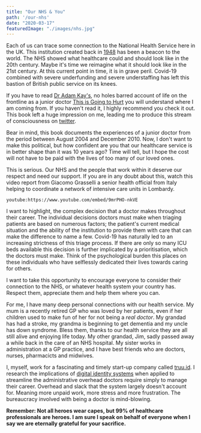 ```yaml
---
title: "Our NHS & You"
path: '/our-nhs'
date: "2020-03-17"
featuredImage: "./images/nhs.jpg"  
---
```


Each of us can trace some connection to the National Health Service here in the UK. This institution created back in [1948](https://www.historic-uk.com/HistoryUK/HistoryofBritain/Birth-of-the-NHS/) has been a beacon to the world. The NHS showed what healthcare could and should look like in the 20th century. Maybe it's time we reimagine what it should look like in the 21st century. At this current point in time, it is in grave peril. Covid-19 combined with severe underfunding and severe understaffing has left this bastion of British public service on its knees. 

If you have to read [Dr Adam Kay's](https://www.adamkay.co.uk/#adam-kay), no holes barred account of life on the frontline as a junior doctor [This is Going to Hurt](https://www.amazon.co.uk/dp/B06XWDJRGS/ref=dp-kindle-redirect?_encoding=UTF8&btkr=1#ace-g4131440328) you will understand where I am coming from. If you haven't read it, I highly recommend you check it out. This book left a huge impression on me, leading me to produce this stream of consciousness on [twitter](https://twitter.com/wip_abramson/status/1235184044004044800). 

Bear in mind, this book documents the experiences of a junior doctor from the period between August 2004 and December 2010. Now, I don't want to make this political, but how confident are you that our healthcare service is in better shape than it was 10 years ago? Time will tell, but I hope the cost will not have to be paid with the lives of too many of our loved ones. 

This is serious. Our NHS and the people that work within it deserve our respect and need our support. If you are in any doubt about this, watch this video report from Giacomo Grasselli a senior health official from Italy helping to coordinate a network of intensive care units in Lombardy.

`youtube:https://www.youtube.com/embed/9mrPHO-nkVE`

I want to highlight, the complex decision that a doctor makes throughout their career. The individual decisions doctors must make when triaging patients are based on numerous factors; the patient's current medical situation and the ability of the institution to provide them with care that can make the difference to name a few. Covid-19 has naturally led to an increasing strictness of this triage process. If there are only so many ICU beds available this decision is further implicated by a prioritisation, which the doctors must make. Think of the psychological burden this places on these individuals who have selflessly dedicated their lives towards caring for others.

I want to take this opportunity to encourage everyone to consider their connection to the NHS, or whatever health system your country has. Respect them, appreciate them and help them where you can.

For me, I have many deep personal connections with our health service. My mum is a recently retired GP who was loved by her patients, even if her children used to make fun of her for not being a *real doctor*. My grandad has had a stroke, my grandma is beginning to get dementia and my uncle has down syndrome. Bless them, thanks to our health service they are all still alive and enjoying life today. My other grandad, Jim, sadly passed away a while back in the care of an NHS hospital. My sister works in administration at a GP practice, and I have best friends who are doctors, nurses, pharmacicts and midwives.

I, myself, work for a fascinating and timely start-up company called [truu.id](https://truu.id). I research the implications of [digital identity systems](https://wip-abramson.dev/digital-identity) when applied to streamline the administrative overhead doctors require simply to manage their career. Overhead and slack that the system largely doesn't account for. Meaning more unpaid work, more stress and more frustration. The bureaucracy involved with being a doctor is mind-blowing.

**Remember: Not all heroes wear capes, but 99% of healthcare professionals are heroes. I am sure I speak on behalf of everyone when I say we are eternally grateful for your sacrifice.**


